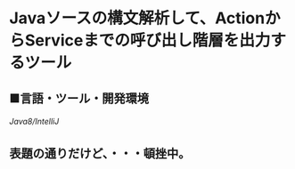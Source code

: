 # Javaソースの構文解析して、ActionからServiceまでの呼び出し階層を出力するツール

## ■言語・ツール・開発環境
###### Java8/IntelliJ

## 表題の通りだけど、・・・頓挫中。
